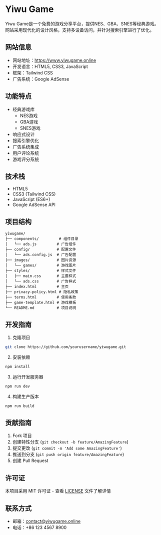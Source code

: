 # Yiwu Game

Yiwu Game是一个免费的游戏分享平台，提供NES、GBA、SNES等经典游戏。网站采用现代化的设计风格，支持多设备访问，并针对搜索引擎进行了优化。

## 网站信息

- 网站地址：https://www.yiwugame.online
- 开发语言：HTML5, CSS3, JavaScript
- 框架：Tailwind CSS
- 广告系统：Google AdSense

## 功能特点

- 经典游戏库
  - NES游戏
  - GBA游戏
  - SNES游戏
- 响应式设计
- 搜索引擎优化
- 广告系统集成
- 用户评论系统
- 游戏评分系统

## 技术栈

- HTML5
- CSS3 (Tailwind CSS)
- JavaScript (ES6+)
- Google AdSense API

## 项目结构

```
yiwugame/
├── components/         # 组件目录
│   └── ads.js         # 广告组件
├── config/            # 配置文件
│   └── ads.config.js  # 广告配置
├── images/            # 图片资源
│   └── games/         # 游戏图片
├── styles/            # 样式文件
│   ├── main.css       # 主要样式
│   └── ads.css        # 广告样式
├── index.html         # 主页
├── privacy-policy.html # 隐私政策
├── terms.html         # 使用条款
├── game-template.html # 游戏模板
└── README.md          # 项目说明
```

## 开发指南

1. 克隆项目
```bash
git clone https://github.com/yourusername/yiwugame.git
```

2. 安装依赖
```bash
npm install
```

3. 运行开发服务器
```bash
npm run dev
```

4. 构建生产版本
```bash
npm run build
```

## 贡献指南

1. Fork 项目
2. 创建特性分支 (`git checkout -b feature/AmazingFeature`)
3. 提交更改 (`git commit -m 'Add some AmazingFeature'`)
4. 推送到分支 (`git push origin feature/AmazingFeature`)
5. 创建 Pull Request

## 许可证

本项目采用 MIT 许可证 - 查看 [LICENSE](LICENSE) 文件了解详情

## 联系方式

- 邮箱：contact@yiwugame.online
- 电话：+86 123 4567 8900
